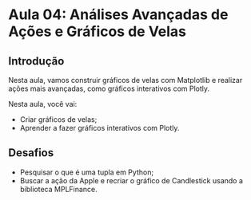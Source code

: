 # Aula 04: Análises Avançadas de Ações e Gráficos de Velas

## Introdução
Nesta aula, vamos construir gráficos de velas com Matplotlib e realizar ações mais avançadas, como gráficos interativos com Plotly.

Nesta aula, você vai:
- Criar gráficos de velas;
- Aprender a fazer gráficos interativos com Plotly.

## Desafios
- Pesquisar o que é uma tupla em Python;
- Buscar a ação da Apple e recriar o gráfico de Candlestick usando a biblioteca MPLFinance.
